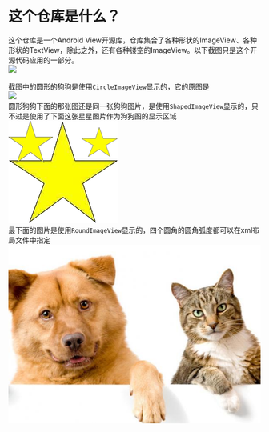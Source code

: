 # 这个仓库是什么？
这个仓库是一个Android View开源库，仓库集合了各种形状的ImageView、各种形状的TextView，除此之外，还有各种镂空的ImageView。以下截图只是这个开源代码应用的一部分。  
 <image src="/app/screenshot/demo.jpeg" height=700><image/>   
 
 截图中的圆形的狗狗是使用`CircleImageView`显示的，它的原图是  
<image src="/app/src/main/res/drawable/dog.jpg" height=250><image/>  
圆形狗狗下面的那张图还是同一张狗狗图片，是使用`ShapedImageView`显示的，只不过是使用了下面这张星星图片作为狗狗图的显示区域  
![星星图](/app/src/main/res/drawable/star.png)  
最下面的图片是使用`RoundImageView`显示的，四个圆角的圆角弧度都可以在xml布局文件中指定  
![狗狗和猫猫](/app/src/main/res/drawable/dog_and_cat.jpg)  


